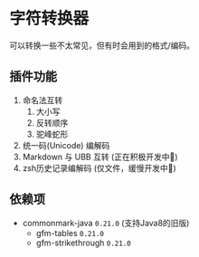 # 字符转换器
可以转换一些不太常见，但有时会用到的格式/编码。

## 插件功能
1. 命名法互转
	1. 大小写
	2. 反转顺序
	3. 驼峰蛇形
2. 统一码(Unicode) 编解码
3. Markdown 与 UBB 互转 (正在积极开发中🚧)
4. zsh历史记录编解码 (仅文件，缓慢开发中🚧)

## 依赖项
* commonmark-java `0.21.0` (支持Java8的旧版)
	* gfm-tables `0.21.0`
	* gfm-strikethrough `0.21.0`
